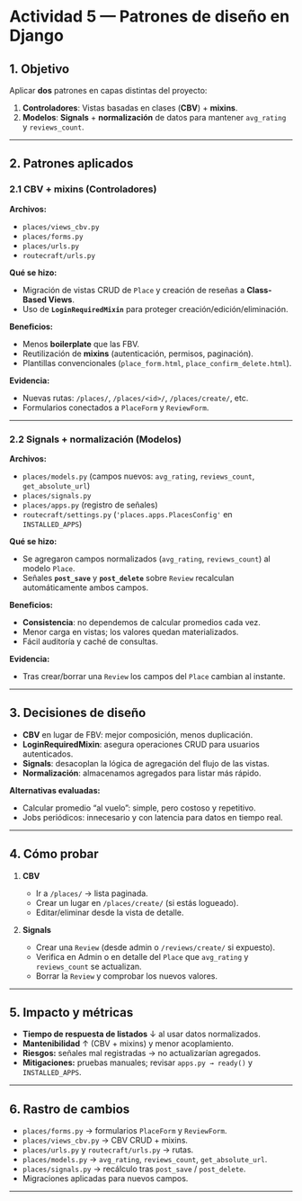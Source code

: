 # Actividad 5 — Patrones de diseño en Django

## 1. Objetivo
Aplicar **dos** patrones en capas distintas del proyecto:
1) **Controladores**: Vistas basadas en clases (**CBV**) + **mixins**.
2) **Modelos**: **Signals** + **normalización** de datos para mantener `avg_rating` y `reviews_count`.

---

## 2. Patrones aplicados

### 2.1 CBV + mixins (Controladores)
**Archivos:**
- `places/views_cbv.py`
- `places/forms.py`
- `places/urls.py`
- `routecraft/urls.py`

**Qué se hizo:**
- Migración de vistas CRUD de `Place` y creación de reseñas a **Class-Based Views**.
- Uso de **`LoginRequiredMixin`** para proteger creación/edición/eliminación.

**Beneficios:**
- Menos **boilerplate** que las FBV.
- Reutilización de **mixins** (autenticación, permisos, paginación).
- Plantillas convencionales (`place_form.html`, `place_confirm_delete.html`).

**Evidencia:**
- Nuevas rutas: `/places/`, `/places/<id>/`, `/places/create/`, etc.
- Formularios conectados a `PlaceForm` y `ReviewForm`.

---

### 2.2 Signals + normalización (Modelos)
**Archivos:**
- `places/models.py` (campos nuevos: `avg_rating`, `reviews_count`, `get_absolute_url`)
- `places/signals.py`
- `places/apps.py` (registro de señales)
- `routecraft/settings.py` (`'places.apps.PlacesConfig'` en `INSTALLED_APPS`)

**Qué se hizo:**
- Se agregaron campos normalizados (`avg_rating`, `reviews_count`) al modelo `Place`.
- Señales **`post_save`** y **`post_delete`** sobre `Review` recalculan automáticamente ambos campos.

**Beneficios:**
- **Consistencia**: no dependemos de calcular promedios cada vez.
- Menor carga en vistas; los valores quedan materializados.
- Fácil auditoría y caché de consultas.

**Evidencia:**
- Tras crear/borrar una `Review` los campos del `Place` cambian al instante.

---

## 3. Decisiones de diseño

- **CBV** en lugar de FBV: mejor composición, menos duplicación.
- **LoginRequiredMixin**: asegura operaciones CRUD para usuarios autenticados.
- **Signals**: desacoplan la lógica de agregación del flujo de las vistas.
- **Normalización**: almacenamos agregados para listar más rápido.

**Alternativas evaluadas:**  
- Calcular promedio “al vuelo”: simple, pero costoso y repetitivo.  
- Jobs periódicos: innecesario y con latencia para datos en tiempo real.

---

## 4. Cómo probar

1. **CBV**
   - Ir a `/places/` → lista paginada.
   - Crear un lugar en `/places/create/` (si estás logueado).
   - Editar/eliminar desde la vista de detalle.

2. **Signals**
   - Crear una `Review` (desde admin o `/reviews/create/` si expuesto).
   - Verifica en Admin o en detalle del `Place` que `avg_rating` y `reviews_count` se actualizan.
   - Borrar la `Review` y comprobar los nuevos valores.

---

## 5. Impacto y métricas

- **Tiempo de respuesta de listados** ↓ al usar datos normalizados.
- **Mantenibilidad** ↑ (CBV + mixins) y menor acoplamiento.
- **Riesgos:** señales mal registradas → no actualizarían agregados.
- **Mitigaciones:** pruebas manuales; revisar `apps.py → ready()` y `INSTALLED_APPS`.

---

## 6. Rastro de cambios

- `places/forms.py` → formularios `PlaceForm` y `ReviewForm`.
- `places/views_cbv.py` → CBV CRUD + mixins.
- `places/urls.py` y `routecraft/urls.py` → rutas.
- `places/models.py` → `avg_rating`, `reviews_count`, `get_absolute_url`.
- `places/signals.py` → recálculo tras `post_save` / `post_delete`.
- Migraciones aplicadas para nuevos campos.

---
